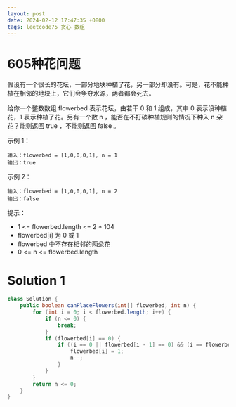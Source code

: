 ```yaml
---
layout: post
date: 2024-02-12 17:47:35 +0800
tags: leetcode75 贪心 数组
---
```


# 605种花问题

假设有一个很长的花坛，一部分地块种植了花，另一部分却没有。可是，花不能种植在相邻的地块上，它们会争夺水源，两者都会死去。

给你一个整数数组 flowerbed 表示花坛，由若干 0 和 1 组成，其中 0 表示没种植花，1 表示种植了花。另有一个数 n ，能否在不打破种植规则的情况下种入 n 朵花？能则返回 true ，不能则返回 false 。

示例 1：
```
输入：flowerbed = [1,0,0,0,1], n = 1
输出：true
```
示例 2：
```
输入：flowerbed = [1,0,0,0,1], n = 2
输出：false
```

提示：
+ 1 <= flowerbed.length <= 2 * 104
+ flowerbed[i] 为 0 或 1
+ flowerbed 中不存在相邻的两朵花
+ 0 <= n <= flowerbed.length

# Solution 1
``` java
class Solution {
    public boolean canPlaceFlowers(int[] flowerbed, int n) {
        for (int i = 0; i < flowerbed.length; i++) {
            if (n <= 0) {
                break;
            }
            if (flowerbed[i] == 0) {
                if ((i == 0 || flowerbed[i - 1] == 0) && (i == flowerbed.length - 1 || flowerbed[i + 1] == 0)) {
                    flowerbed[i] = 1;
                    n--;
                }
            }
        }
        return n <= 0;
    }
}
```
